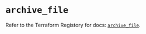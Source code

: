 # `archive_file`

Refer to the Terraform Registory for docs: [`archive_file`](https://registry.terraform.io/providers/hashicorp/archive/2.4.1/docs/resources/file).
